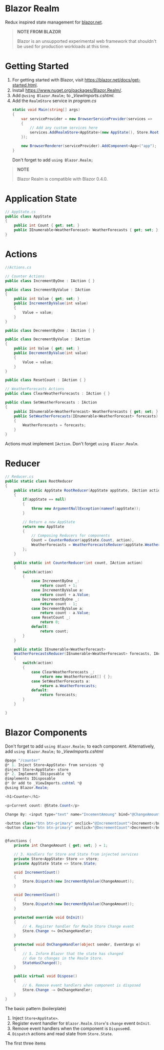 # Blazor Realm

Redux inspired state management for [blazor.net](https://blazor.net).

> **NOTE FROM BLAZOR**
> 
> Blazor is an unsupported experimental web framework that shouldn't be used for production workloads at this time.

# Getting Started

1. For getting started with Blazor, visit https://blazor.net/docs/get-started.html.
2. Install https://www.nuget.org/packages/Blazor.Realm/. 
3. Add `@using Blazor.Realm;` to *_ViewImports.cshtml*.
4. Add the `RealmStore` service in *program.cs*
    ```C#
    static void Main(string[] args)
    {
        var serviceProvider = new BrowserServiceProvider(services =>
        {
            // Add any custom services here
            services.AddRealmStore<AppState>(new AppState(), Store.RootReducer.Reduce);
        });

        new BrowserRenderer(serviceProvider).AddComponent<App>("app");
    }
    ```
    Don't forget to add `using Blazor.Realm;`


> **NOTE**
> 
> Blazor Realm is compatible with Blazor 0.4.0.

# Application State

```C#
// AppState.cs
public class AppState
{
    public int Count { get; set; }
    public IEnumerable<WeatherForecast> WeatherForecasts { get; set; } = new WeatherForecast[] { };
}
```

# Actions

```C#
//Actions.cs

// Counter Actions
public class IncrementByOne : IAction { }

public class IncrementByValue : IAction
{
    public int Value { get; set; }
    public IncrementByValue(int value)
    {
        Value = value;
    }
}

public class DecrementByOne : IAction { }

public class DecrementByValue : IAction
{
    public int Value { get; set; }
    public DecrementByValue(int value)
    {
        Value = value;
    }
}

public class ResetCount : IAction { }

// WeatherForecasts Actions
public class ClearWeatherForecasts : IAction { }

public class SetWeatherForecasts : IAction
{
    public IEnumerable<WeatherForecast> WeatherForecasts { get; set; }
    public SetWeatherForecasts(IEnumerable<WeatherForecast> forecasts)
    {
        WeatherForecasts = forecasts;
    }
}
```

Actions must implement `IAction`. Don't forget `using Blazor.Realm`.

# Reducer

```C#
// Reducer.cs
public static class RootReducer
{
    public static AppState RootReducer(AppState appState, IAction action)
    {
        if(appState == null)
        {
            throw new ArgumentNullException(nameof(appState));
        }

        // Return a new AppState
        return new AppState
        {
            // Composing Reducers for components
            Count = CounterReducer(appState.Count, action),
            WeatherForecasts = WeatherForecastsReducer(appState.WeatherForecasts, action)
        };
    }

    public static int CounterReducer(int count, IAction action)
    {
        switch(action)
        {
            case IncrementByOne _:
                return count + 1;
            case IncrementByValue a:
                return count + a.Value;
            case DecrementByOne _:
                return count - 1;
            case DecrementByValue a:
                return count - a.Value;
            case ResetCount _:
                return 0;
            default:
                return count;
        }
    }

    public static IEnumerable<WeatherForecast> 
    WeatherForecastsReducer(IEnumerable<WeatherForecast> forecasts, IAction action)
    {
        switch(action)
        {
            case ClearWeatherForecasts _:
                return new WeatherForecast[] { };
            case SetWeatherForecasts a:
                return a.WeatherForecasts;
            default:
                return forecasts;
        }
    }

}
```

# Blazor Components

Don't forget to add `using Blazor.Realm;` to each component. Alternatively, add `using Blazor.Realm;` 
to *_ViewImports.cshtml*

```C#
@page "/counter"
@* 1. Inject Store<AppState> from services *@
@inject Store<AppState> store
@* 2. Implement IDisposable *@
@implements IDisposable
@* Or add to _ViewImports.cshtml *@
@using Blazor.Realm;

<h1>Counter</h1>

<p>Current count: @State.Count</p>

Change By: <input type="text" name="IncementAmoung" bind="@ChangeAmount" /><br />

<button class="btn btn-primary" onclick="@IncrementCount">Increment</button><br />
<button class="btn btn-primary" onclick="@DecrementCount">Decrement</button><br />


@functions {
    private int ChangeAmount { get; set; } = 1;

    // 3. Handlers for Store and State from injected services
    private Store<AppState> Store => store;
    private AppState State => Store.State;

    void IncrementCount()
    {
        Store.Dispatch(new IncrementByValue(ChangeAmount));
    }

    void DecrementCount()
    {
        Store.Dispatch(new DecrementByValue(ChangeAmount));
    }

    protected override void OnInit()
    {
        // 4. Register handler for Realm Store Change event
        Store.Change += OnChangeHandler;
    }

    protected void OnChangeHandler(object sender, EventArgs e)
    {
        // 5. Inform Blazor that the state has changed
        // due to changes in the Realm Store.
        StateHasChanged();
    }

    public virtual void Dispose()
    {
        // 6. Remove event handlers when component is disposed
        Store.Change -= OnChangeHandler;
    }
}

```

The basic pattern (boilerplate)

1. Inject `Store<AppState>`.
2. Register event handler for `Blazor.Realm.Store`'s `change` event `OnInit`.
3. Remove event handlers when the component is `Dispose`ed.
4. `Dispatch` actions and read state from `Store.State`.

The first three items 